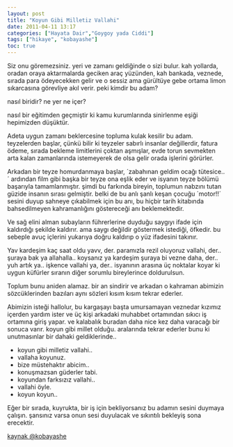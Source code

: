 ```yaml
---
layout: post
title: "Koyun Gibi Milletiz Vallahi"
date: 2011-04-11 13:17
categories: ["Hayata Dair","Goygoy yada Ciddi"]
tags: ["hikaye", "kobayashe"]
toc: true
---
```


Siz onu göremezsiniz. yeri ve zamanı geldiğinde o sizi bulur. kah yollarda, oradan oraya aktarmalarda geciken araç yüzünden, kah bankada, veznede, sırada para ödeyecekken gelir ve o sessiz ama gürültüye gebe ortama limon sıkarcasına görevliye akıl verir.
peki kimdir bu adam?

nasıl biridir? ne yer ne içer?

nasıl bir eğitimden geçmiştir ki kamu kurumlarında sinirlenme eşiği hepimizden düşüktür.

Adeta uygun zamanı beklercesine topluma kulak kesilir bu adam. teyzelerden başlar, çünkü bilir ki teyzeler sabırlı insanlar değillerdir, fatura ödeme, sırada bekleme limitlerini çoktan aşmışlar, evde torun sevmekten arta kalan zamanlarında istemeyerek de olsa gelir orada işlerini görürler.

Arkadan bir teyze homurdanmaya başlar, ´zabahınan geldim ocağı tütesice..´ ardından film gibi başka bir teyze ona eşlik eder ve isyanın teyze bölümü başarıyla tamamlanmıştır. şimdi bu farkında bireyin, toplumun nabzını tutan güzide insanın sırası gelmiştir. belki de bu anlı şanlı keşan çocuğu ´motor!!´ sesini duyup sahneye çıkabilmek için bu anı, bu hiçbir tarih kitabında bahsedilmeyen kahramanlığını göstereceği anı beklemektedir.<!--more-->

Ve sağ elini alman subayların führerlerine duyduğu saygıyı ifade için kaldırdığı şekilde kaldırır. ama saygı değildir göstermek istediği, öfkedir. bu sebeple avuç içlerini yukarıya doğru kaldırıp o yüz ifadesini takınır.

Yav kardeşim kaç saat oldu yavv, der. paramızla rezil oluyoruz vallahi, der.. şuraya bak ya allahalla.. koysanız ya kardeşim şuraya bi vezne daha, der.. yuh artık ya.. işkence vallahi ya, der.. isyanının arasına üç noktalar koyar ki uygun küfürler sıranın diğer sorumlu bireylerince doldurulsun.

Toplum bunu aniden alamaz. bir an sindirir ve arkadan o kahraman abimizin sözcüklerinden bazıları aynı sözleri kısım kısım tekrar ederler.

Abimizin isteği hallolur, bu kargaşayı başta umursamayan veznedar kızımız içerden yardım ister ve üç kişi arkadaki muhabbet ortamından sıkıcı iş ortamına giriş yapar. ve kalabalık buradan daha nice kez daha varacağı bir sonuca varır. koyun gibi millet olduğu. aralarında tekrar ederler bunu ki unutmasınlar bir dahaki geldiklerinde..

- koyun gibi milletiz vallahi..
- vallaha koyunuz.
- bize müstehaktır abicim..
- konuşmazsan güderler tabi.
- koyundan farksızız vallahi..
- vallahi öyle.
- koyun koyun..

Eğer bir sırada, kuyrukta, bir iş için bekliyorsanız bu adamın sesini duymaya çalışın. şansınız varsa onun sesi duyulacak ve sıkıntılı bekleyiş sona erecektir.

[kaynak @kobayashe](https://www.uludagsozluk.com/e/7345260/)
